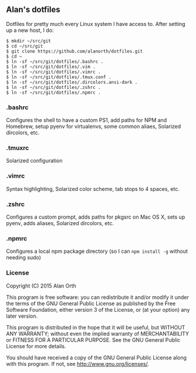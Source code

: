 ## Alan's dotfiles
Dotfiles for pretty much every Linux system I have access to.  After setting up a new host, I do:

```console
$ mkdir ~/src/git
$ cd ~/src/git
$ git clone https://github.com/alanorth/dotfiles.git
$ cd ~
$ ln -sf ~/src/git/dotfiles/.bashrc .
$ ln -sf ~/src/git/dotfiles/.vim .
$ ln -sf ~/src/git/dotfiles/.vimrc .
$ ln -sf ~/src/git/dotfiles/.tmux.conf .
$ ln -sf ~/src/git/dotfiles/.dircolors.ansi-dark .
$ ln -sf ~/src/git/dotfiles/.zshrc .
$ ln -sf ~/src/git/dotfiles/.npmrc .
```

### .bashrc
Configures the shell to have a custom PS1, add paths for NPM and Homebrew, setup pyenv for virtualenvs, some common aliaes, Solarized dircolors, etc.

### .tmuxrc
Solarized configuration

### .vimrc
Syntax highlighting, Solarized color scheme, tab stops to 4 spaces, etc.

### .zshrc
Configures a custom prompt, adds paths for pkgsrc on Mac OS X, sets up pyenv, adds aliases, Solarized dircolors, etc.

### .npmrc
Configures a local npm package directory (so I can `npm install -g` without needing sudo)

### License
Copyright (C) 2015  Alan Orth

This program is free software: you can redistribute it and/or modify
it under the terms of the GNU General Public License as published by
the Free Software Foundation, either version 3 of the License, or
(at your option) any later version.

This program is distributed in the hope that it will be useful,
but WITHOUT ANY WARRANTY; without even the implied warranty of
MERCHANTABILITY or FITNESS FOR A PARTICULAR PURPOSE.  See the
GNU General Public License for more details.

You should have received a copy of the GNU General Public License
along with this program.  If not, see <http://www.gnu.org/licenses/>.
